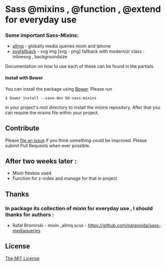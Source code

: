 
# Sass @mixins , @function , @extend for everyday use

### Some important Sass-Mixins:
* [allmq](mixins/_allmq.scss) - globally media queries mixin and Iphone
* [svgfallback](mixins/_svgfallback.scss) - svg img [svg - png] fallback with modernizr class : inlinesvg , backgroundsize

Documentation on how to use each of these can be found in the partials.

#### Install with Bower

You can install the package using [Bower](http://bower.io/). Please run

	$ bower install --save-dev bb-sass-mixins

in your project's root directory to install the mixins repository. After that
you can require the mixins file within your project.


## Contribute

Please [file an issue](https:// ) if you
think something could be improved. Please submit Pull Requests when ever
possible.

## After two weeks later :

* Mixin flexbox used
* Function for z-index and manage for that in project

## Thanks 
### In package its collection of mixin for everyday use , I should thanks for authors :
* Rafal Bromirski - mixin _allmq.scss - https://github.com/paranoida/sass-mediaqueries

## License

[The MIT License](LICENSE.md)
